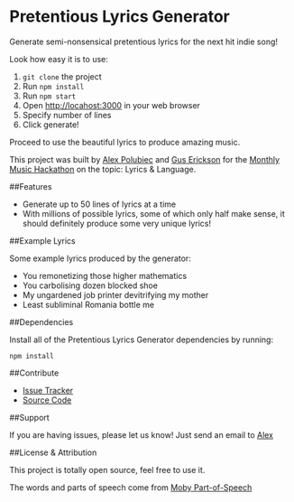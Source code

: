 # Pretentious Lyrics Generator

Generate semi-nonsensical pretentious lyrics for the next hit indie song!

Look how easy it is to use:

  1. `git clone` the project
  2. Run `npm install`
  3. Run `npm start`
  4. Open [http://locahost:3000](http://localhost:3000) in your web browser
  5. Specify number of lines
  6. Click generate!

Proceed to use the beautiful lyrics to produce amazing music.

This project was built by [Alex Polubiec](http://www.github.com/paloobi) and [Gus Erickson](http://www.github.com/gerickson808) for the [Monthly Music Hackathon](http://www.monthlymusichackathon.org) on the topic: Lyrics & Language.

##Features

- Generate up to 50 lines of lyrics at a time
- With millions of possible lyrics, some of which only half make sense, it should definitely produce some very unique lyrics!

##Example Lyrics

Some example lyrics produced by the generator:

  * You remonetizing those higher mathematics
  * You carbolising dozen blocked shoe
  * My ungardened job printer devitrifying my mother
  * Least subliminal Romania bottle me

##Dependencies

Install all of the Pretentious Lyrics Generator dependencies by running:

    npm install

##Contribute

- [Issue Tracker](http://www.github.com/paloobi/lyric-generator/issues)
- [Source Code](http://github.com/paloobi/lyric-generator)

##Support

If you are having issues, please let us know!
Just send an email to [Alex](mailto:alexandra.polubiec@gmail.com)

##License & Attribution

This project is totally open source, feel free to use it.

The words and parts of speech come from [Moby Part-of-Speech](http://icon.shef.ac.uk/Moby/mpos.html)


